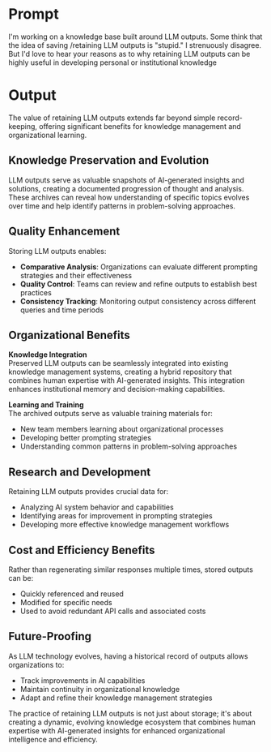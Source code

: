 # Prompt

I'm working on a knowledge base built around LLM outputs. Some think that the idea of saving /retaining LLM outputs is "stupid." I strenuously disagree. But I'd love to hear your reasons as to why retaining LLM outputs can be highly useful in developing personal or institutional knowledge

# Output

The value of retaining LLM outputs extends far beyond simple record-keeping, offering significant benefits for knowledge management and organizational learning.

## Knowledge Preservation and Evolution

LLM outputs serve as valuable snapshots of AI-generated insights and solutions, creating a documented progression of thought and analysis. These archives can reveal how understanding of specific topics evolves over time and help identify patterns in problem-solving approaches.

## Quality Enhancement

Storing LLM outputs enables:

- **Comparative Analysis**: Organizations can evaluate different prompting strategies and their effectiveness
- **Quality Control**: Teams can review and refine outputs to establish best practices
- **Consistency Tracking**: Monitoring output consistency across different queries and time periods

## Organizational Benefits

**Knowledge Integration**\
Preserved LLM outputs can be seamlessly integrated into existing knowledge management systems, creating a hybrid repository that combines human expertise with AI-generated insights. This integration enhances institutional memory and decision-making capabilities.

**Learning and Training**\
The archived outputs serve as valuable training materials for:

- New team members learning about organizational processes
- Developing better prompting strategies
- Understanding common patterns in problem-solving approaches

## Research and Development

Retaining LLM outputs provides crucial data for:

- Analyzing AI system behavior and capabilities
- Identifying areas for improvement in prompting strategies
- Developing more effective knowledge management workflows

## Cost and Efficiency Benefits

Rather than regenerating similar responses multiple times, stored outputs can be:

- Quickly referenced and reused
- Modified for specific needs
- Used to avoid redundant API calls and associated costs

## Future-Proofing

As LLM technology evolves, having a historical record of outputs allows organizations to:

- Track improvements in AI capabilities
- Maintain continuity in organizational knowledge
- Adapt and refine their knowledge management strategies

The practice of retaining LLM outputs is not just about storage; it's about creating a dynamic, evolving knowledge ecosystem that combines human expertise with AI-generated insights for enhanced organizational intelligence and efficiency.
